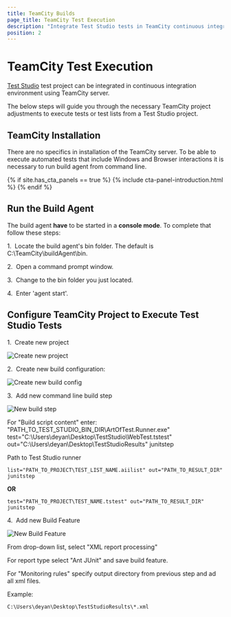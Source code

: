 ```yaml
---
title: TeamCity Builds
page_title: TeamCity Test Execution
description: "Integrate Test Studio tests in TeamCity continuous integration. Execute Test Studio tests with TeamCity."
position: 2
---
```

# TeamCity Test Execution

<a href="http://www.telerik.com/teststudio" target="_blank">Test Studio</a> test project can be integrated in continuous integration environment using TeamCity server.

The below steps will guide you through the necessary TeamCity project adjustments to execute tests or test lists from a Test Studio project.

## TeamCity Installation

There are no specifics in installation of the TeamCity server. To be able to execute automated tests that include Windows and Browser interactions it is necessary to run build agent from command line.

{% if site.has_cta_panels == true %}
{% include cta-panel-introduction.html %}
{% endif %}

## Run the Build Agent

The build agent **have** to be started in a **console mode**. To complete that follow these steps:

1.&nbsp; Locate the build agent's bin folder. The default is C:\TeamCity\buildAgent\bin.

2.&nbsp; Open a command prompt window.

3.&nbsp; Change to the bin folder you just located.

4.&nbsp; Enter 'agent start'.

## Configure TeamCity Project to Execute Test Studio Tests

1.&nbsp; Create new project

![Create new project][1]

2.&nbsp; Create new build configuration:

![Create new build config][2]

3.&nbsp; Add new command line build step

![New build step][3]

For "Build script content" enter:
"PATH_TO_TEST_STUDIO_BIN_DIR\ArtOfTest.Runner.exe" test="C:\Users\deyan\Desktop\TestStudio\WebTest.tstest" out="C:\Users\deyan\Desktop\TestStudioResults" junitstep

Path to Test Studio runner

````
list="PATH_TO_PROJECT\TEST_LIST_NAME.aiilist" out="PATH_TO_RESULT_DIR"  junitstep
````

**OR**

````
test="PATH_TO_PROJECT\TEST_NAME.tstest" out="PATH_TO_RESULT_DIR" junitstep
````

4.&nbsp; Add new Build Feature

![New Build Feature][4]

From drop-down list, select "XML report processing"

For report type select "Ant JUnit" and save build feature.

For "Monitoring rules" specify output directory from previous step and ad all xml files.

Example:
````
C:\Users\deyan\Desktop\TestStudioResults\*.xml
````

[1]: /img/advanced-topics/build-server/team-city-builds/New_project.png
[2]: /img/advanced-topics/build-server/team-city-builds/New_Build_config.png
[3]: /img/advanced-topics/build-server/team-city-builds/New_build_step.png
[4]: /img/advanced-topics/build-server/team-city-builds/New_Build_Feature.png
